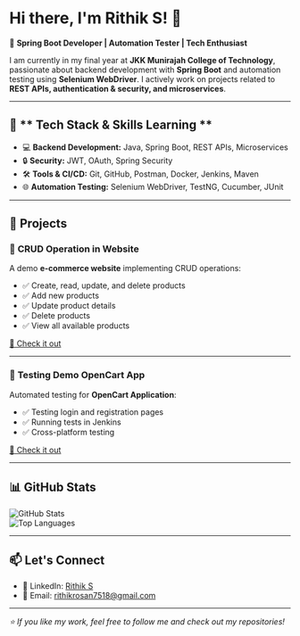 # Hi there, I'm Rithik S! 👋  

🚀 **Spring Boot Developer | Automation Tester | Tech Enthusiast**  

I am currently in my final year at **JKK Munirajah College of Technology**, passionate about backend development with **Spring Boot** and 
automation testing using **Selenium WebDriver**. I actively work on projects related to **REST APIs, authentication & security, and microservices**.  

---

## 🔧 ** Tech Stack & Skills Learning **  

- 💻 **Backend Development:** Java, Spring Boot, REST APIs, Microservices  
- 🔒 **Security:** JWT, OAuth, Spring Security  
- 🛠 **Tools & CI/CD:** Git, GitHub, Postman, Docker, Jenkins, Maven  
- 🌐 **Automation Testing:** Selenium WebDriver, TestNG, Cucumber, JUnit  

---

## 📂 **Projects**  

### 🔹 **CRUD Operation in Website**  
A demo **e-commerce website** implementing CRUD operations:  
- ✅ Create, read, update, and delete products  
- ✅ Add new products  
- ✅ Update product details  
- ✅ Delete products  
- ✅ View all available products  

[🔗 Check it out](https://github.com/Rithik-7518/SpringBootRepository)  

---

### 🔹 **Testing Demo OpenCart App**  
Automated testing for **OpenCart Application**:  
- ✅ Testing login and registration pages  
- ✅ Running tests in Jenkins  
- ✅ Cross-platform testing  

[🔗 Check it out](https://github.com/Rithik-7518/Opencart-1.1.1-demo)  


---

## 📊 **GitHub Stats**  

![GitHub Stats](https://github-readme-stats.vercel.app/api?username=Rithik-7518&show_icons=true&theme=radical)  
![Top Languages](https://github-readme-stats.vercel.app/api/top-langs/?username=Rithik-7518&layout=compact&theme=radical)  

---

## 📫 **Let's Connect**  

- 💼 LinkedIn: [Rithik S](https://www.linkedin.com/in/rithik-s-b6714224b)  
- 📧 Email: rithikrosan7518@gmail.com  

---

_⭐ If you like my work, feel free to follow me and check out my repositories!_
